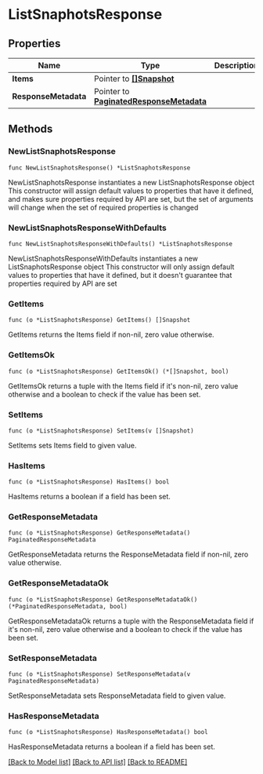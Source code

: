 # ListSnaphotsResponse

## Properties

Name | Type | Description | Notes
------------ | ------------- | ------------- | -------------
**Items** | Pointer to [**[]Snapshot**](Snapshot.md) |  | [optional] 
**ResponseMetadata** | Pointer to [**PaginatedResponseMetadata**](PaginatedResponseMetadata.md) |  | [optional] 

## Methods

### NewListSnaphotsResponse

`func NewListSnaphotsResponse() *ListSnaphotsResponse`

NewListSnaphotsResponse instantiates a new ListSnaphotsResponse object
This constructor will assign default values to properties that have it defined,
and makes sure properties required by API are set, but the set of arguments
will change when the set of required properties is changed

### NewListSnaphotsResponseWithDefaults

`func NewListSnaphotsResponseWithDefaults() *ListSnaphotsResponse`

NewListSnaphotsResponseWithDefaults instantiates a new ListSnaphotsResponse object
This constructor will only assign default values to properties that have it defined,
but it doesn't guarantee that properties required by API are set

### GetItems

`func (o *ListSnaphotsResponse) GetItems() []Snapshot`

GetItems returns the Items field if non-nil, zero value otherwise.

### GetItemsOk

`func (o *ListSnaphotsResponse) GetItemsOk() (*[]Snapshot, bool)`

GetItemsOk returns a tuple with the Items field if it's non-nil, zero value otherwise
and a boolean to check if the value has been set.

### SetItems

`func (o *ListSnaphotsResponse) SetItems(v []Snapshot)`

SetItems sets Items field to given value.

### HasItems

`func (o *ListSnaphotsResponse) HasItems() bool`

HasItems returns a boolean if a field has been set.

### GetResponseMetadata

`func (o *ListSnaphotsResponse) GetResponseMetadata() PaginatedResponseMetadata`

GetResponseMetadata returns the ResponseMetadata field if non-nil, zero value otherwise.

### GetResponseMetadataOk

`func (o *ListSnaphotsResponse) GetResponseMetadataOk() (*PaginatedResponseMetadata, bool)`

GetResponseMetadataOk returns a tuple with the ResponseMetadata field if it's non-nil, zero value otherwise
and a boolean to check if the value has been set.

### SetResponseMetadata

`func (o *ListSnaphotsResponse) SetResponseMetadata(v PaginatedResponseMetadata)`

SetResponseMetadata sets ResponseMetadata field to given value.

### HasResponseMetadata

`func (o *ListSnaphotsResponse) HasResponseMetadata() bool`

HasResponseMetadata returns a boolean if a field has been set.


[[Back to Model list]](../README.md#documentation-for-models) [[Back to API list]](../README.md#documentation-for-api-endpoints) [[Back to README]](../README.md)


